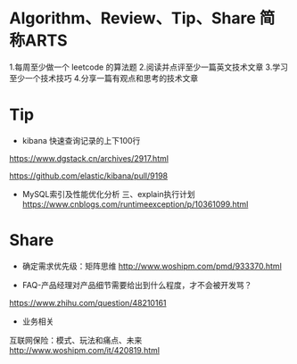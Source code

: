 # Algorithm、Review、Tip、Share 简称ARTS
1.每周至少做一个 leetcode 的算法题 2.阅读并点评至少一篇英文技术文章 3.学习至少一个技术技巧 4.分享一篇有观点和思考的技术文章


# Tip

* kibana 快速查询记录的上下100行

https://www.dgstack.cn/archives/2917.html

https://github.com/elastic/kibana/pull/9198

* MySQL索引及性能优化分析 三、explain执行计划
https://www.cnblogs.com/runtimeexception/p/10361099.html


# Share

* 确定需求优先级：矩阵思维
http://www.woshipm.com/pmd/933370.html

* FAQ-产品经理对产品细节需要给出到什么程度，才不会被开发骂？

https://www.zhihu.com/question/48210161

* 业务相关

​互联网保险：模式、玩法和痛点、未来
http://www.woshipm.com/it/420819.html

